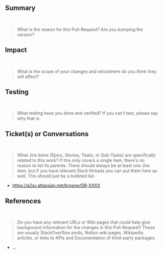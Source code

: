 ## Summary

​

> What is the reason for this Pull-Request? Are you bumping the version?
> ​
> ​
> ​

## Impact

​

> What is the scope of your changes and who/where do you think they will affect?
> ​
> ​
> ​

## Testing

​

> What testing have you done and verified? If you can't test, please say why that is.
> ​
> ​
> ​

## Ticket(s) or Conversations

​

> What Jira items (Epics, Stories, Tasks, or Sub-Tasks) are specifically related to this work? If this only covers a single item, there's no reason to list its parents. There should always be at least one Jira item, but if you have relevant Slack threads you can put them here as well. This should just be a bulleted list.
> ​

-   https://a2sv.atlassian.net/browse/SB-XXXX
    ​

## References

​

> Do you have any relevant URLs or Wiki pages that could help give background information for the changes in this Pull-Request? These are usually StackOverflow posts, Notion wiki pages, Wikipedia articles, or links to APIs and Documentation of third-party packages.
> ​

-   ...
